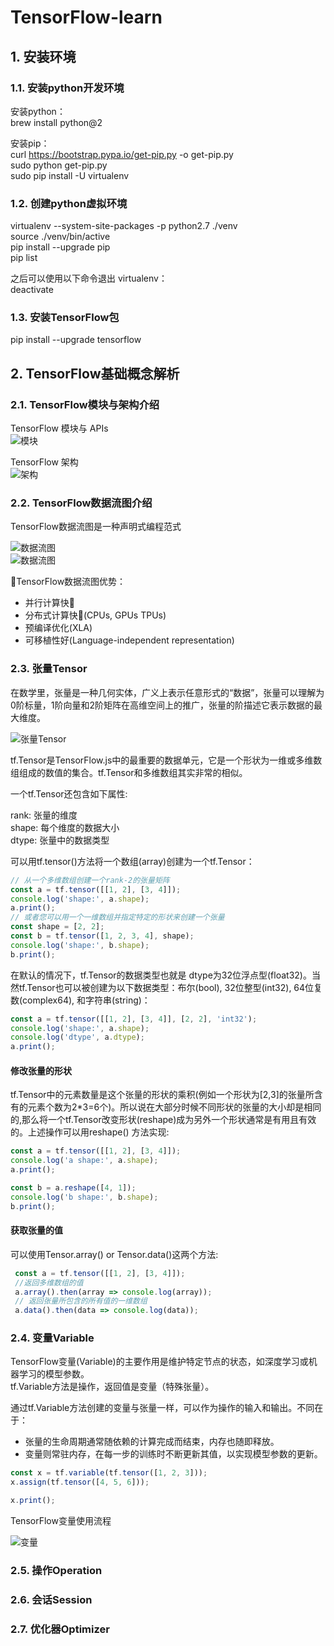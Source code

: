 # TensorFlow-learn

## 1. 安装环境

### 1.1. 安装python开发环境

安装python：  
brew install python@2  

安装pip：  
curl https://bootstrap.pypa.io/get-pip.py -o get-pip.py  
sudo python get-pip.py  
sudo pip install -U virtualenv  

### 1.2. 创建python虚拟环境

virtualenv --system-site-packages -p python2.7 ./venv  
source ./venv/bin/active  
pip install --upgrade pip  
pip list  

之后可以使用以下命令退出 virtualenv：  
deactivate  

### 1.3. 安装TensorFlow包

pip install --upgrade tensorflow

## 2. TensorFlow基础概念解析

### 2.1. TensorFlow模块与架构介绍

TensorFlow 模块与 APIs  
![模块](images/ts1.png)  

TensorFlow 架构  
![架构](images/ts2.png)  

### 2.2. TensorFlow数据流图介绍

TensorFlow数据流图是一种声明式编程范式  

![数据流图](images/ts3.png)  
![数据流图](images/ts4.png)

TensorFlow数据流图优势：  

- 并行计算快
- 分布式计算快(CPUs, GPUs TPUs)
- 预编译优化(XLA)
- 可移植性好(Language-independent representation)

### 2.3. 张量Tensor

在数学里，张量是一种几何实体，广义上表示任意形式的“数据”，张量可以理解为0阶标量，1阶向量和2阶矩阵在高维空间上的推广，张量的阶描述它表示数据的最大维度。

![张量Tensor](images/ts5.png)

tf.Tensor是TensorFlow.js中的最重要的数据单元，它是一个形状为一维或多维数组组成的数值的集合。tf.Tensor和多维数组其实非常的相似。  

一个tf.Tensor还包含如下属性:  

rank: 张量的维度  
shape: 每个维度的数据大小  
dtype: 张量中的数据类型  

可以用tf.tensor()方法将一个数组(array)创建为一个tf.Tensor：  

```js
// 从一个多维数组创建一个rank-2的张量矩阵
const a = tf.tensor([[1, 2], [3, 4]]);
console.log('shape:', a.shape);
a.print();
// 或者您可以用一个一维数组并指定特定的形状来创建一个张量
const shape = [2, 2];
const b = tf.tensor([1, 2, 3, 4], shape);
console.log('shape:', b.shape);
b.print();
```

在默认的情况下，tf.Tensor的数据类型也就是 dtype为32位浮点型(float32)。当然tf.Tensor也可以被创建为以下数据类型：布尔(bool), 32位整型(int32), 64位复数(complex64), 和字符串(string)：  

```js
const a = tf.tensor([[1, 2], [3, 4]], [2, 2], 'int32');
console.log('shape:', a.shape);
console.log('dtype', a.dtype);
a.print();
```

#### 修改张量的形状  

tf.Tensor中的元素数量是这个张量的形状的乘积(例如一个形状为[2,3]的张量所含有的元素个数为2*3=6个)。所以说在大部分时候不同形状的张量的大小却是相同的,那么将一个tf.Tensor改变形状(reshape)成为另外一个形状通常是有用且有效的。上述操作可以用reshape() 方法实现:  

```js
const a = tf.tensor([[1, 2], [3, 4]]);
console.log('a shape:', a.shape);
a.print();

const b = a.reshape([4, 1]);
console.log('b shape:', b.shape);
b.print();
```

#### 获取张量的值

可以使用Tensor.array() or Tensor.data()这两个方法:  

```js
 const a = tf.tensor([[1, 2], [3, 4]]);
 //返回多维数组的值
 a.array().then(array => console.log(array));
 // 返回张量所包含的所有值的一维数组
 a.data().then(data => console.log(data));
```

### 2.4. 变量Variable

TensorFlow变量(Variable)的主要作用是维护特定节点的状态，如深度学习或机器学习的模型参数。  
tf.Variable方法是操作，返回值是变量（特殊张量）。  

通过tf.Variable方法创建的变量与张量一样，可以作为操作的输入和输出。不同在于：  

- 张量的生命周期通常随依赖的计算完成而结束，内存也随即释放。
- 变量则常驻内存，在每一步的训练时不断更新其值，以实现模型参数的更新。  

```js
const x = tf.variable(tf.tensor([1, 2, 3]));
x.assign(tf.tensor([4, 5, 6]));

x.print();
```

TensorFlow变量使用流程

![变量](images/ts6.png)

### 2.5. 操作Operation

### 2.6. 会话Session

### 2.7. 优化器Optimizer






